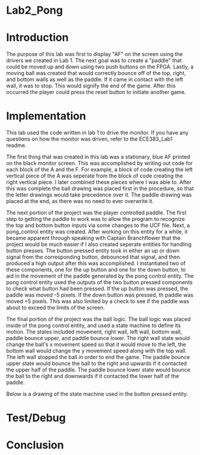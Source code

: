 Lab2_Pong
=========

Introduction
============

The purpose of this lab was first to display "AF" on the screen using the drivers we created in Lab 1. The next goal was to create a "paddle" that could be moved up and down using two push buttons on the FPGA. Lastly, a moving ball was created that would correctly bounce off of the top, right, and bottom walls as well as the paddle. If it came in contact with the left wall, it was to stop. This would signify the end of the game. After this occurred the player could press the reset button to initiate another game.

Implementation
==============

This lab used the code written in lab 1 to drive the monitor. If you have any questions on how the monitor was driven, refer to the ECE383_Lab1 readme.

The first thing that was created in this lab was a stationary, blue AF printed on the black monitor screen. This was accomplished by writing out code for each block of the A and the F. For example, a block of code creating the left vertical piece of the A was seperate from the block of code creating the right vertical piece. I later combined these pieces where I was able to. After this was complete the ball drawing was placed first in the procedure, so that the letter drawings would take precedence over it. The paddle drawing was placed at the end, as there was no need to ever overwrite it.

The next portion of the project was the player controlled paddle. The first step to getting the paddle to work was to allow the program to recognize the top and bottom button inputs via some changes to the UCF file. Next, a pong_control entity was created. After working on this entity for a while, it became apparent through speaking with Captain Branchflower that the project would be much easier if I also created seperate entities for handling button presses. The button pressed entity took in either an up or down signal from the corresponding button, debounced that signal, and then produced a high output after this was accomplished. I instantiated two of these components, one for the up button and one for the down button, to aid in the movement of the paddle generated by the pong control entity. The pong control entity used the outputs of the two button pressed components to check what button had been pressed. If the up button was pressed, the paddle was moved -5 pixels. If the down button was pressed, th paddle was moved +5 pixels. This was also limited by a check to see if the paddle was about to exceed the limits of the screen.

The final portion of the project was the ball logic. The ball logic was placed inside of the pong control entity, and used a state machine to define its motion. The states included movement, right wall, left wall, bottom wall, paddle bounce upper, and paddle bounce lower. The right wall state would change the ball's x movement speed so that it would move to the left, the bottom wall would change the y movement speed along with the top wall. The left wall stopped the ball in order to end the game. The paddle bounce upper state would bounce the ball to the right and upwards if it contacted the upper half of the paddle. The paddle bounce lower state would bounce the ball to the right and downwards if it contacted the lower half of the paddle.

Below is a drawing of the state machine used in the button pressed entity.



Test/Debug
==========

Conclusion
==========
